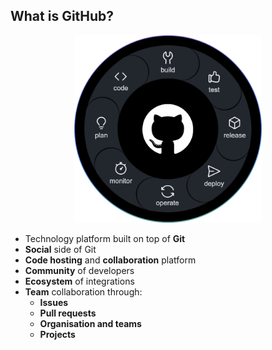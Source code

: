 ## What is GitHub?

<!-- <img src="docs/img/image-16.png" alt="code" width="300"/> -->

<p align="center">
  <img src="docs/img/image-16.png" alt="code" width="300"/>
</p>



- Technology platform built on top of **Git**
- **Social** side of Git
- **Code hosting** and **collaboration** platform
- **Community** of developers
- **Ecosystem** of integrations
- **Team** collaboration through:
  - **Issues**
  - **Pull requests**
  - **Organisation and teams**
  - **Projects**


